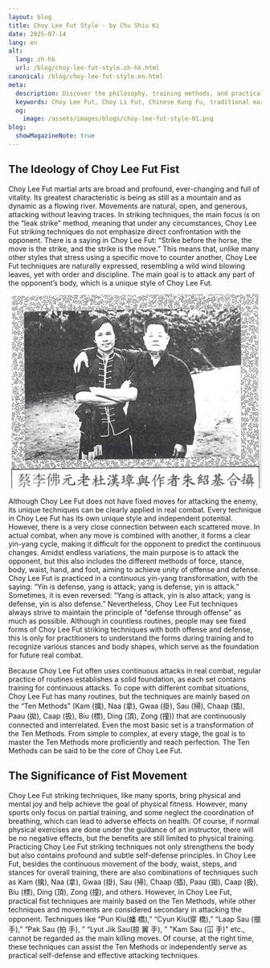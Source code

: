 ```yaml
---
layout: blog
title: Choy Lee Fut Style - by Chu Shiu Ki
date: 2025-07-14
lang: en
alt:
  lang: zh-hk
  url: /blog/choy-lee-fut-style.zh-hk.html
canonical: /blog/choy-lee-fut-style.en.html
meta:
  description: Discover the philosophy, training methods, and practical applications of Choy Lee Fut (蔡李佛) Kung Fu. Learn about the Ten Methods, martial arts principles, and the unique features of this traditional Chinese martial art as taught by Master Chu Siu Kee.
  keywords: Choy Lee Fut, Choy Li Fut, Chinese Kung Fu, traditional martial arts, Ten Methods, Chu Siu Ki, self-defense, kung fu philosophy, martial arts training, kung fu Sydney, Chinese martial arts, kung fu techniques, kung fu history, kung fu forms
  og: 
    image: /assets/images/blogs/choy-lee-fut-style-01.png
blog:
  showMagazineNote: true
---
```



## The Ideology of Choy Lee Fut Fist

Choy Lee Fut martial arts are broad and profound, ever-changing and full of vitality. Its greatest characteristic is being as still as a mountain and as dynamic as a flowing river. Movements are natural, open, and generous, attacking without leaving traces. In striking techniques, the main focus is on the “leak strike” method, meaning that under any circumstances, Choy Lee Fut striking techniques do not emphasize direct confrontation with the opponent. There is a saying in Choy Lee Fut: “Strike before the horse, the move is the strike, and the strike is the move.” This means that, unlike many other styles that stress using a specific move to counter another, Choy Lee Fut techniques are naturally expressed, resembling a wild wind blowing leaves, yet with order and discipline. The main goal is to attack any part of the opponent’s body, which is a unique style of Choy Lee Fut.

<img src="/assets/images/blogs/choy-lee-fut-style-01.png" alt="Choy Lee Fut Grandmaster To Hon Cheung and author Chu Shiu Ki"  class="max-h-80 mx-auto rounded-lg shadow-lg"/>

Although Choy Lee Fut does not have fixed moves for attacking the enemy, its unique techniques can be clearly applied in real combat. Every technique in Choy Lee Fut has its own unique style and independent potential. However, there is a very close connection between each scattered move. In actual combat, when any move is combined with another, it forms a clear yin-yang cycle, making it difficult for the opponent to predict the continuous changes. Amidst endless variations, the main purpose is to attack the opponent, but this also includes the different methods of force, stance, body, waist, hand, and foot, aiming to achieve unity of offense and defense. Choy Lee Fut is practiced in a continuous yin-yang transformation, with the saying: “Yin is defense, yang is attack; yang is defense, yin is attack.” Sometimes, it is even reversed: “Yang is attack, yin is also attack; yang is defense, yin is also defense.” Nevertheless, Choy Lee Fut techniques always strive to maintain the principle of “defense through offense” as much as possible. Although in countless routines, people may see fixed forms of Choy Lee Fut striking techniques with both offense and defense, this is only for practitioners to understand the forms during training and to recognize various stances and body shapes, which serve as the foundation for future real combat.

Because Choy Lee Fut often uses continuous attacks in real combat, regular practice of routines establishes a solid foundation, as each set contains training for continuous attacks. To cope with different combat situations, Choy Lee Fut has many routines, but the techniques are mainly based on the “Ten Methods” (Kam (擒), Naa (拿), Gwaa (掛), Sau (掃), Chaap (插), Paau (拋), Caap (扱), Biu (標), Ding (頂), Zong (撞)) that are continuously connected and interrelated. Even the most basic set is a transformation of the Ten Methods. From simple to complex, at every stage, the goal is to master the Ten Methods more proficiently and reach perfection. The Ten Methods can be said to be the core of Choy Lee Fut.

## The Significance of Fist Movement

Choy Lee Fut striking techniques, like many sports, bring physical and mental joy and help achieve the goal of physical fitness. However, many sports only focus on partial training, and some neglect the coordination of breathing, which can lead to adverse effects on health. Of course, if normal physical exercises are done under the guidance of an instructor, there will be no negative effects, but the benefits are still limited to physical training. Practicing Choy Lee Fut striking techniques not only strengthens the body but also contains profound and subtle self-defense principles. In Choy Lee Fut, besides the continuous movement of the body, waist, steps, and stances for overall training, there are also combinations of techniques such as Kam (擒), Naa (拿), Gwaa (掛), Sau (掃), Chaap (插), Paau (拋), Caap (扱), Biu (標), Ding (頂), Zong (撞), and others. However, in Choy Lee Fut, practical fist techniques are mainly based on the Ten Methods, while other techniques and movements are considered secondary in attacking the opponent. Techniques like “Pun Kiu(蟠 橋),” “Cyun Kiu(穿 橋),” “Laap Sau (擸⼿),” “Pak Sau (拍 ⼿), ” “Lyut Jik Sau(掠 翼 ⼿), ” "Kam Sau (冚 ⼿)" etc., cannot be regarded as the main killing moves. Of course, at the right time, these techniques can assist the Ten Methods or independently serve as practical self-defense and effective attacking techniques.
